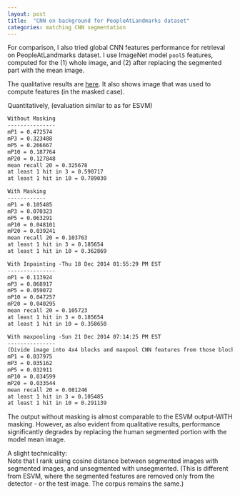```yaml
---
layout: post
title:  "CNN on background for PeopleAtLandmarks dataset"
categories: matching CNN segmentation
---
```


For comparison, I also tried global CNN features performance for retrieval on PeopleAtLandmarks dataset.
I use ImageNet model `pool5` features, computed for the (1) whole image, and (2) after replacing the segmented part with the mean image.

The qualitative results are [here](http://pyrie.vmr.cs.cmu.edu/~rohit/projects/003_SelfieSegmentation/results/014_CNNWithSeg/CNNResults/publish/esvm_matches_with_people_masked/esvm_matches001.html).
It also shows image that was used to compute features (in the masked case). 


Quantitatively, (evaluation similar to as for ESVM)
```txt
Without Masking
---------------
mP1 = 0.472574
mP3 = 0.323488
mP5 = 0.266667
mP10 = 0.187764
mP20 = 0.127848
mean recall 20 = 0.325678
at least 1 hit in 3 = 0.590717
at least 1 hit in 10 = 0.789030

With Masking
------------
mP1 = 0.105485
mP3 = 0.070323
mP5 = 0.063291
mP10 = 0.048101
mP20 = 0.039241
mean recall 20 = 0.103763
at least 1 hit in 3 = 0.185654
at least 1 hit in 10 = 0.362869

With Inpainting -Thu 18 Dec 2014 01:55:29 PM EST 
---------------
mP1 = 0.113924
mP3 = 0.068917
mP5 = 0.059072
mP10 = 0.047257
mP20 = 0.040295
mean recall 20 = 0.105723
at least 1 hit in 3 = 0.185654
at least 1 hit in 10 = 0.358650

With maxpooling -Sun 21 Dec 2014 07:14:25 PM EST 
---------------
(Divide image into 4x4 blocks and maxpool CNN features from those blocks that are mostly background)
mP1 = 0.037975
mP3 = 0.035162
mP5 = 0.032911
mP10 = 0.034599
mP20 = 0.033544
mean recall 20 = 0.081246
at least 1 hit in 3 = 0.105485
at least 1 hit in 10 = 0.291139

```

The output without masking is almost comparable to the ESVM output-WITH masking.
However, as also evident from qualitative results, performance significantly degrades by replacing the human segmented portion with the model mean image.




A slight technicality:     
Note that I rank using cosine distance between segmented images with segmented images, and unsegmented with unsegmented. (This is different from ESVM, where the segmented features are removed only from the detector - or the test image. The corpus remains the same.)
